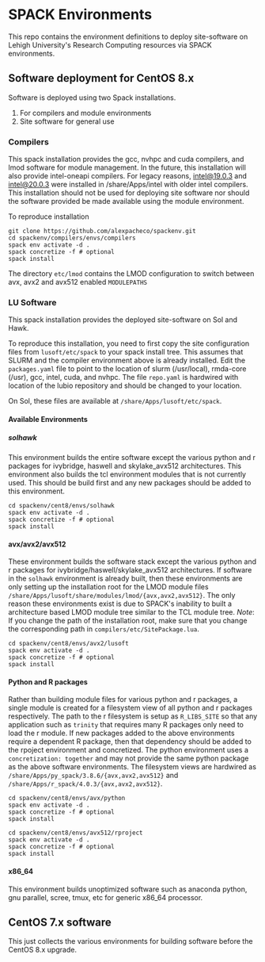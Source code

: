# SPACK Environments

This repo contains the environment definitions to deploy site-software on Lehigh University's Research Computing resources via SPACK environments.

## Software deployment for CentOS 8.x

Software is deployed using two Spack installations. 

1. For compilers and module environments
2. Site software for general use

### Compilers

This spack installation provides the gcc, nvhpc and cuda compilers, and lmod software for module management. In the future, this installation will also provide intel-oneapi compilers. For legacy reasons, intel@19.0.3 and intel@20.0.3 were installed in /share/Apps/intel with older intel compilers. This installation should not be used for deploying site software nor should the software provided be made available using the module environment.

To reproduce installation
```
git clone https://github.com/alexpacheco/spackenv.git
cd spackenv/compilers/envs/compilers
spack env activate -d .
spack concretize -f # optional
spack install
```

The directory `etc/lmod` contains the LMOD configuration to switch between avx, avx2 and avx512 enabled `MODULEPATHS`

### LU Software

This spack installation provides the deployed site-software on Sol and Hawk.

To reproduce this installation, you need to first copy the site configuration files from `lusoft/etc/spack` to your spack install tree. This assumes that SLURM and the compiler environment above is already installed. Edit the `packages.yaml` file to point to the location of slurm (/usr/local), rmda-core (/usr), gcc, intel, cuda, and nvhpc. The file `repo.yaml` is hardwired with  location of the lubio repository and should be changed to your location.

On Sol, these files are available at `/share/Apps/lusoft/etc/spack`.


#### Available Environments
##### solhawk

This environment builds the entire software except the various python and r packages for ivybridge, haswell and skylake_avx512 architectures. This environment also builds the tcl environment modules that is not currently used. This should be build first and any new packages should be added to this environment.

```
cd spackenv/cent8/envs/solhawk
spack env activate -d .
spack concretize -f # optional
spack install
```

#### avx/avx2/avx512

These environment builds the software stack except the various python and r packages for ivybridge/haswell/skylake_avx512 architectures. If software in the `solhawk` environment is already built, then these environments are only setting up the installation root for the LMOD module files `/share/Apps/lusoft/share/modules/lmod/{avx,avx2,avx512}`. The only reason these environments exist is due to SPACK's inability to built a architecture based LMOD module tree similar to the TCL module tree. 
*Note*: If you change the path of the installation root, make sure that you change the corresponding path in `compilers/etc/SitePackage.lua`.

```
cd spackenv/cent8/envs/avx2/lusoft
spack env activate -d .
spack concretize -f # optional
spack install
```

#### Python and R packages

Rather than building module files for various python and r packages, a single module is created for a filesystem view of all python and r packages respectively. The path to the r filesystem is setup as `R_LIBS_SITE` so that any application such as `trinity` that requires many R packages only need to load the r module. If new packages added to the above environments require a dependent R package, then that dependency should be added to the rpoject environment and concretized. The python environment uses a `concretization: together` and may not provide the same python package as the above software environments. The filesystem views are hardwired as `/share/Apps/py_spack/3.8.6/{avx,avx2,avx512}` and `/share/Apps/r_spack/4.0.3/{avx,avx2,avx512}`.

```
cd spackenv/cent8/envs/avx/python
spack env activate -d .
spack concretize -f # optional
spack install
```

```
cd spackenv/cent8/envs/avx512/rproject
spack env activate -d .
spack concretize -f # optional
spack install
```
 

#### x86_64

This environment builds unoptimized software such as anaconda python, gnu parallel, scree, tmux, etc for generic x86_64 processor.



## CentOS 7.x software

This just collects the various environments for building software before the CentOS 8.x upgrade. 




 
